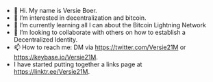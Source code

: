 - 👋 Hi.  My name is Versie Boer.
- 👀 I’m interested in decentralization and bitcoin.
- 🌱 I’m currently learning all I can about the Bitcoin Lightning Network
- 💞️ I’m looking to collaborate with others on how to establish a Decentralized Identity.
- 📫 How to reach me: DM via https://twitter.com/Versie21M or https://keybase.io/Versie21M.
- I have started putting together a links page at https://linktr.ee/Versie21M.

<!---
versieboer/versieboer is a ✨ special ✨ repository because its `README.md` (this file) appears on your GitHub profile.
You can click the Preview link to take a look at your changes.
--->
